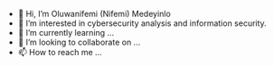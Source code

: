 - 👋 Hi, I’m Oluwanifemi (Nifemi) Medeyinlo
- 👀 I’m interested in cybersecurity analysis and information security.
- 🌱 I’m currently learning ...
- 💞️ I’m looking to collaborate on ...
- 📫 How to reach me ...

<!---
NMedeyinlo/NMedeyinlo is a ✨ special ✨ repository because its `README.md` (this file) appears on your GitHub profile.
You can click the Preview link to take a look at your changes.
--->

